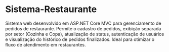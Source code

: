 # Sistema-Restaurante
Sistema web desenvolvido em ASP.NET Core MVC para gerenciamento de pedidos de restaurante. Permite o cadastro de pedidos, exibição separada por setor (Cozinha e Copa), atualização de status, autenticação de usuários e visualização do histórico de pedidos finalizados. Ideal para otimizar o fluxo de atendimento em restaurantes.
